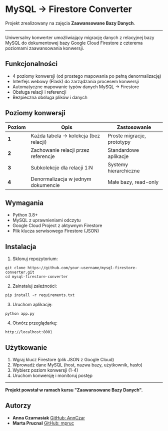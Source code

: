 # MySQL → Firestore Converter

Projekt zrealizowany na zajęcia **Zaawansowane Bazy Danych**.

---

Uniwersalny konwerter umożliwiający migrację danych z relacyjnej bazy MySQL do dokumentowej bazy Google Cloud Firestore z czterema poziomami zaawansowania konwersji.

## Funkcjonalności

- 4 poziomy konwersji (od prostego mapowania po pełną denormalizację)
- Interfejs webowy (Flask) do zarządzania procesem konwersji
- Automatyczne mapowanie typów danych MySQL → Firestore
- Obsługa relacji i referencji
- Bezpieczna obsługa plików i danych

##  Poziomy konwersji

| Poziom | Opis | Zastosowanie |
|--------|------|--------------|
| **1** | Każda tabela → kolekcja (bez relacji) | Proste migracje, prototypy |
| **2** | Zachowanie relacji przez referencje | Standardowe aplikacje |
| **3** | Subkolekcje dla relacji 1:N | Systemy hierarchiczne |
| **4** | Denormalizacja w jednym dokumencie | Małe bazy, read-only |

## Wymagania

- Python 3.8+
- MySQL z uprawnieniami odczytu
- Google Cloud Project z aktywnym Firestore
- Plik klucza serwisowego Firestore (JSON)

## Instalacja

1. Sklonuj repozytorium:

```
git clone https://github.com/your-username/mysql-firestore-converter.git
cd mysql-firestore-converter
```

2. Zainstaluj zależności:
```
pip install -r requirements.txt
```

3. Uruchom aplikację:
```aiignore
python app.py
```

4. Otwórz przeglądarkę:
```aiignore
http://localhost:8001
```


## Użytkowanie

1. Wgraj klucz Firestore (plik JSON z Google Cloud)
2. Wprowadź dane MySQL (host, nazwa bazy, użytkownik, hasło)
3. Wybierz poziom konwersji (1-4)
4. Uruchom konwersję i monitoruj postęp

---

**Projekt powstał w ramach kursu "Zaawansowane Bazy Danych".**

## Autorzy
- **Anna Czarnasiak** [GitHub: AnnCzar](https://github.com/AnnCzar)
- **Marta Prucnal** [GitHub: mpruc](https://github.com/mpruc)
